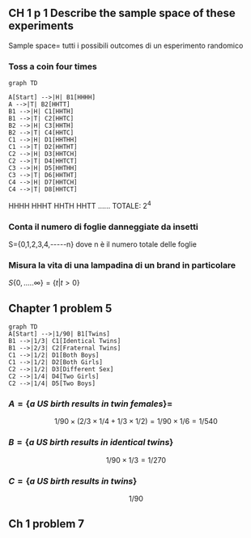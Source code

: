 ## CH 1 p 1 Describe the sample space of these experiments
Sample space= tutti i possibili outcomes di un esperimento randomico

### Toss a coin four times

```mermaid
graph TD

A[Start] -->|H| B1[HHHH]
A -->|T| B2[HHTT]
B1 -->|H| C1[HHTH]
B1 -->|T| C2[HHTC]
B2 -->|H| C3[HHTH]
B2 -->|T| C4[HHTC]
C1 -->|H| D1[HHTHH]
C1 -->|T| D2[HHTHT]
C2 -->|H| D3[HHTCH]
C2 -->|T| D4[HHTCT]
C3 -->|H| D5[HHTHH]
C3 -->|T| D6[HHTHT]
C4 -->|H| D7[HHTCH]
C4 -->|T| D8[HHTCT]

```

HHHH
HHHT
HHTH
HHTT
......
TOTALE: $2^{4}$
### Conta il numero di foglie danneggiate da insetti
S={0,1,2,3,4,-----n} dove n è il numero totale delle foglie

### Misura la vita di una lampadina di un brand in particolare
$S\{0,.....\infty\}=\{t|t>0\}$

## Chapter 1 problem 5
```mermaid
graph TD
A[Start] -->|1/90| B1[Twins]
B1 -->|1/3| C1[Identical Twins]
B1 -->|2/3| C2[Fraternal Twins]
C1 -->|1/2| D1[Both Boys]
C1 -->|1/2| D2[Both Girls]
C2 -->|1/2| D3[Different Sex]
C2 -->|1/4| D4[Two Girls]
C2 -->|1/4| D5[Two Boys]
```


### $A=\{a~US~birth~results~in~twin~females\}=$

$$
1/90 \times (2/3 \times 1/4 + 1/3 \times 1/2)= 1/90 \times 1/6 = 1/540
$$

### $B=\{ a~US~birth~results~in~identical~twins \}$

$$ 1/90 \times 1/3=1/270$$

### $C=\{a~US~birth~results~in~twins \}$
$$1/90$$

## Ch 1 problem 7
